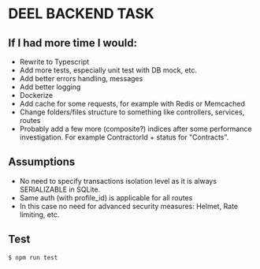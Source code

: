 # DEEL BACKEND TASK

## If I had more time I would:

- Rewrite to Typescript
- Add more tests, especially unit test with DB mock, etc.
- Add better errors handling, messages
- Add better logging
- Dockerize
- Add cache for some requests, for example with Redis or Memcached
- Change folders/files structure to something like controllers, services, routes
- Probably add a few more (composite?) indices after some performance investigation. For example ContractorId + status for "Contracts".

## Assumptions

- No need to specify transactions isolation level as it is always SERIALIZABLE in SQLite.
- Same auth (with profile_id) is applicable for all routes
- In this case no need for advanced security measures: Helmet, Rate limiting, etc.

## Test

```bash
$ npm run test
```

